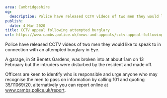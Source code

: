 ```yaml
area: Cambridgeshire
og:
  description: Police have released CCTV videos of two men they would like to speak to in connection with an attempted burglary in Eye.
publish:
  date: 4 Mar 2020
title: CCTV appeal following attempted burglary
url: https://www.cambs.police.uk/news-and-appeals/cctv-appeal-following-attemptedburglary
```

Police have released CCTV videos of two men they would like to speak to in connection with an attempted burglary in Eye.

A garage, in St Benets Gardens, was broken into at about 1am on 13 February but the intruders were disturbed by the resident and made off.

Officers are keen to identify who is responsible and urge anyone who may recognise the men to pass on information by calling 101 and quoting 35/11069/20, alternatively you can report online at www.cambs.police.uk/report.
